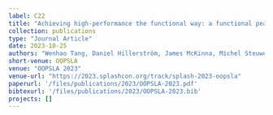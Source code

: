 ```yaml
---
label: C22
title: "Achieving high-performance the functional way: a functional pearl on expressing high-performance optimizations as rewrite strategies"
collection: publications
type: "Journal Article"
date: 2023-10-25
authors: "Wenhao Tang, Daniel Hillerström, James McKinna, Michel Steuwer, Ornela Dardha, Rongxiao Fu, Sam Lindley"
short-venue: OOPSLA
venue: "OOPSLA 2023"
venue-url: "https://2023.splashcon.org/track/splash-2023-oopsla"
paperurl: '/files/publications/2023/OOPSLA-2023.pdf'
bibtexurl: '/files/publications/2023/OOPSLA-2023.bib'
projects: []
---
```

